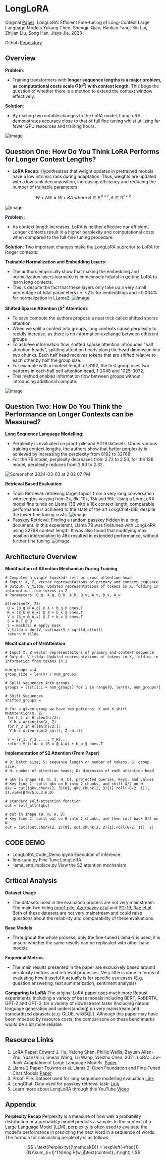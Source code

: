 # LongLoRA

Original [Paper](https://arxiv.org/abs/2309.12307): LongLoRA: Efficient Fine-tuning of Long-Context Large Language Models 
Yukang Chen, Shengju Qian, Haotian Tang, Xin Lai, Zhijian Liu, Song Han, Jiaya Jia, 2023

Github [Repository](https://github.com/dvlab-research/LongLoRA)

## Overview

__Problem__: 
- Training transformers with __longer sequence lengths is a major problem, as computational costs scale $O(n^2)$ with context length__. This begs the question of whether there is a method to extend the context window effectively. 

__Solution__:
- By making two notable changes to the LoRA model, LongLoRA demonstrates accuracy close to that of full fine tuning whilst utilizing far fewer GPU resources and training hours.

![image](https://github.com/edmundhhn/transformers-theory-and-practice/assets/97279107/3cc4eeed-fe73-4c77-be54-0fd584cdca4d)

## Question One: How Do You Think LoRA Performs for Longer Context Lengths?

- __LoRA Recap__: Hypothesizes that weight updates in pretrained models have a low intrinsic rank during adaptation. Thus, weights are updated with a low rank decomposition, increasing efficiency and reducing the number of trainable parameters

$$W + \Delta W = W + BA \textrm{ where } B \in \mathbb{R}^{d \times r}, A \in \mathbb{R}^{r \times k}$$ 

 ![image](https://github.com/edmundhhn/transformers-theory-and-practice/assets/97279107/3c45da3d-cf83-4c56-aa4e-30553b4a483e)

__Problem__ :
- As context length increases, LoRA is neither effective nor efficient. Longer contexts result in a higher perplexity and computational costs when compared to the full-fine tuning procedure.

__Solution__:
Two important changes make the LongLoRA suprerior to LoRA for longer contexts:

__Trainable Normalization and Embedding Layers__:
- The authors empirically show that making the embedding and normalization layers learnable is immesnsely helpful in getting LoRA to learn long contexts.
- This is despite the fact that these layers only take up a very small percentage of total parameters i.e. <2% for embeddings and <0.004% for normalization in LLama2.
![image](https://github.com/edmundhhn/transformers-theory-and-practice/assets/97279107/4b58ee86-9ef4-40d7-b598-c3d84390055e)

__Shifted Sparse Attention ($S^2$ Attention)__: 
- To save compute the authors propose a neat trick called shifted sparse attention.
- When we split a context into groups, long contexts cause perplexity to rapidly increase, as there is no information exchange between different groups
- To achieve information flow, shifted sparse attention introduces "half attention heads", splitting attention heads along the head dimension into two chunks. Each half head receives tokens that are shifted relative to each other by half the group size.
- For example with a context length of 8192, the first group uses two patterns in each half self attention head, 1-2048 and 1025-3072.
- This method enables information flow between groups without introducing additional compute.

![image](https://github.com/edmundhhn/transformers-theory-and-practice/assets/97279107/d9ddbf42-5cf5-4987-8ec0-74da9ed25e6b)


## Question Two: How Do You Think the Performance on Longer Contexts can be Measured? 

__Long Sequence Language Modelling__: 
- Perplexity is evaluated on proof-pile and PG19 datasets. Under various training context lengths, the authors show that better perplexity is achieved by increasing the perplexity from 8192 to 32768
- For the 7B model, perplexity decreases from 2.72 to 2.50, for the 13B model, perplexity reduces from 2.60 to 2.32. 

![Screenshot 2024-03-03 at 2 02 07 PM](https://github.com/edmundhhn/transformers-theory-and-practice/assets/97279107/a7735522-ee89-4af2-ad31-f73f0c604a99)


__Retrieval Based Evaluation__: 
- Topic Retrieval: retrieving target topics from a very long conversation with lengths varying from 3k, 6k, 10k, 13k and 16k. Using a LongLoRA model fine tunde on Llama 13B with a 18k context length, comparable performance is achieved to the state of the art LongChat-13B, despite the lower fine tuning costs.
![image](https://github.com/edmundhhn/transformers-theory-and-practice/assets/97279107/1e367f94-5f6f-4cbf-a88a-60ccf5554a08)
- Passkey Retrieval: Finding a random passkey hidden in a long document. In this experiemnt, Llama 7B was finetuned with LongLoRA using 32768 context length. It was also found that modifying max position interpolation to 48k resulted in extended performance, without further fine tuning. 
![image](https://github.com/edmundhhn/transformers-theory-and-practice/assets/97279107/002cf882-be7f-4f40-b205-093999675f96)


## Architecture Overview

__Modification of Attention Mechanism During Training__

```
# Computes a single (masked) self or cross attention head
# Input: X, Z, vector representaitons of primary and context sequence
# Output: V_tilda: Updated representations of tokens in X, folding in information from tokens in Z
# Parameters: B_q, A_q, B_k, A_k, B_v, A_v, B_v, A_v

Attention(X, Z):
 Q = (B_q @ A_q) @ X + b_q @ ones.T
 K = (B_k @ A_k) @ Z + b_k @ ones.T
 V = (B_v @ A_v) @ Z + b_v @ ones.T
 S = K.T @ Q
 S = mask(S) # apply mask
 V_tilda = dot(V, softmax(S / sqrt(d_attn)))
 return V_tilda
```

__Modification of MHAttention__

```
# Input X, Z vector representaitons of primary and context sequence
# Output: V_tilda: Updated representations of tokens in X, folding in information from tokens in Z

num_groups = 4
group_size = len(X) / num_groups

# Split sequences into groups
groups = [lst[i:i + num_groups] for i in range(0, len(X), num_groups)]

# Shift Sequences
shifted_groups = 

# For a given group we have two patterns, X and X_shift
MHAttention(X, Z):
 for h_1 in H[:len(h)/2]:
  Y_h = Attention(X, Z)
 for h_2 in H[len(h)/2:]:
  Y_h = Attention(X_shift, Z_shift)

 Y = [Y_1, Y_2 ..... Y_H]...
 return V_tilda = (B_o @ A_o) + b_o @ ones.T
```

__Implementation of S2 Attention (From Paper)__
```
# B: batch size; S: sequence length or number of tokens; G: group size;
# H: number of attention heads; D: dimension of each attention head

# qkv in shape (B, N, 3, H, D), projected queries, keys, and values
# Key line 1: split qkv on H into 2 chunks, and shift G/2 on N
qkv = cat((qkv.chunk(2, 3)[0], qkv.chunk(2, 3)[1].roll(-G/2, 1)), 3).view(B*N/G,G,3,H,D)

# standard self-attention function
out = self_attn(qkv)

# out in shape (B, N, H, D)
# Key line 2: split out on H into 2 chunks, and then roll back G/2 on N
out = cat((out.chunk(2, 2)[0], out.chunk(2, 2)[1].roll(G/2, 1)), 2)
```

## CODE DEMO

- LongLoRA_Code_Demo.ipynb Execution of inference
- fine-tune.py Fine Tune LongLoRA
- llama_attn_replace.py View the S2 attention mechanism

## Critical Analysis

__Dataset Usage__
- The datasets used in the evaluation process are not very mainstream. The main two being [proof-pile, Azerbayev et al](https://github.com/zhangir-azerbayev/proof-pile) and [PG-19, Rae et al](https://openreview.net/pdf?id=SylKikSYDH). Both of these datasets are not very mainstream and could raise questions about the reliability and comparability of these evaluations.

__Base Models__
- Throughout the whole process, only the fine-tuned Llama-2 is used, it is unsure whether the same results can be replicated with other base models.

__Emperical Metrics__
- The main results presented in the paper are exclusively based around perplexity metrics and retrieval processes. Very little is done in terms of evaluating how it useful it actually is for specific use cases (E.g. question answering, text summarization, sentiment analysis)

__Comparing to LoRA__
The original LoRA paper uses much more Robust experiments, including a variety of base models including BERT, RoBERTA, GPT-2 and GPT-3, for a variety of downstream tasks (Including natural language generation and understanding) on very mainstream and standardized datasets (e.g. GLUE, wikiSQL). Although this paper may have been impeded by resource costs, the comparisons on these benchmarks would be a lot more reliable. 

## Resource Links

1. LoRA Paper: Edward J. Hu, Yelong Shen, Phillip Wallis, Zeyuan Allen-Zhu, Yuanzhi Li, Shean Wang, Lu Wang, Weizhu Chen. 2021. LoRA: Low-Rank Adaptation of Large Language Models. [Paper](https://arxiv.org/abs/2106.09685)
2. Llama 2 Paper: Touvron et al. Llama 2: Open Foundation and Fine-Tuned Chat Models [Paper](https://arxiv.org/abs/2307.09288)
3. Proof-Pile: Dataset used for long sequence modelling evaluation [Link](https://huggingface.co/datasets/hoskinson-center/proof-pile)
4. LongChat: Data used for passkey retrieval task: [Link](https://lmsys.org/blog/2023-06-29-longchat/)
5. Learn more about LongLoRA through this YouTube [Video](https://www.youtube.com/watch?v=hf5N-SlqRmA&t=812s&pp=ygUIbG9uZ2xvcmE%3D)


## Appendix

__Perplexity Recap__
Perplexity is a measure of how well a probability distribution or a probability model predicts a sample. In the context of a Large Language Model (LLM), perplexity is often used to evaluate the model's performance in predicting the next word in a sequence of words. The formula for calculating perplexity is as follows:

$$
\
\text{Perplexity}(\mathcal{D}) = \exp\left(-\frac{1}{N}\sum_{i=1}^{N}\log P(w_i|\text{context}_i)\right)
\
$$
